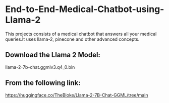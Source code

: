 # End-to-End-Medical-Chatbot-using-Llama-2
This projects consists of a medical chatbot that answers all your medical queries.It uses llama-2, pinecone and other advanced concepts.

## Download the Llama 2 Model:

llama-2-7b-chat.ggmlv3.q4_0.bin


## From the following link:
https://huggingface.co/TheBloke/Llama-2-7B-Chat-GGML/tree/main
